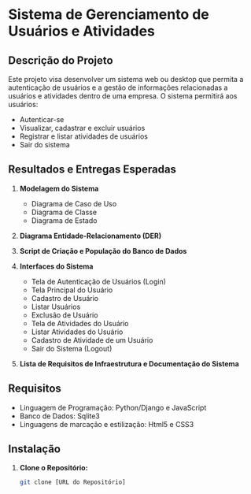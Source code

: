 # Sistema de Gerenciamento de Usuários e Atividades

## Descrição do Projeto

Este projeto visa desenvolver um sistema web ou desktop que permita a autenticação de usuários e a gestão de informações relacionadas a usuários e atividades dentro de uma empresa. O sistema permitirá aos usuários:

- Autenticar-se
- Visualizar, cadastrar e excluir usuários
- Registrar e listar atividades de usuários
- Sair do sistema

## Resultados e Entregas Esperadas

1. **Modelagem do Sistema**
   - Diagrama de Caso de Uso
   - Diagrama de Classe
   - Diagrama de Estado

2. **Diagrama Entidade-Relacionamento (DER)**

3. **Script de Criação e População do Banco de Dados**

4. **Interfaces do Sistema**
   - Tela de Autenticação de Usuários (Login)
   - Tela Principal do Usuário
   - Cadastro de Usuário
   - Listar Usuários
   - Exclusão de Usuário
   - Tela de Atividades do Usuário
   - Listar Atividades do Usuário
   - Cadastro de Atividade de um Usuário
   - Sair do Sistema (Logout)

5. **Lista de Requisitos de Infraestrutura e Documentação do Sistema**

## Requisitos

- Linguagem de Programação: Python/Django e JavaScript
- Banco de Dados: Sqlite3
- Linguagens de marcação e estilização: Html5 e CSS3

## Instalação

1. **Clone o Repositório:**

   ```bash
   git clone [URL do Repositório]
